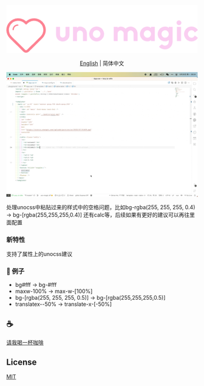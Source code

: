 <p align="center">
<img src="./assets/kv.png" alt="uno magic">
</p>
<p align="center"> <a href="./README.md">English</a> | 简体中文</p>

![demo](assets/demo.gif)

处理unocss中粘贴过来的样式中的空格问题，比如bg-rgba(255, 255, 255, 0.4) -> bg-[rgba(255,255,255,0.4)] 还有calc等，后续如果有更好的建议可以再往里面配置

### 新特性
支持了属性上的unocss建议

### 🌰 例子
- bg#fff -> bg-#fff
- maxw-100% -> max-w-[100%]
- bg-[rgba(255, 255, 255, 0.5)] -> bg-[rgba(255,255,255,0.5)]
- translatex--50% -> translate-x-[-50%]


## :coffee:

[请我喝一杯咖啡](https://github.com/Simon-He95/sponsor)

## License

[MIT](./license)
